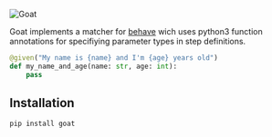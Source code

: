 ![Goat](https://cloud.githubusercontent.com/assets/831374/7931713/d42b7f4a-090a-11e5-8b74-c96391a9503b.png)

Goat implements a matcher for [behave](https://github.com/behave/behave) wich uses python3 function annotations for specifiying parameter types in step definitions.

```python
@given("My name is {name} and I'm {age} years old")
def my_name_and_age(name: str, age: int):
    pass
```

## Installation
```
pip install goat
```
